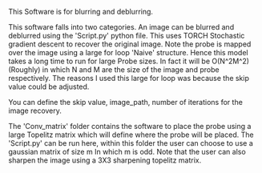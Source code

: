 This Software is for blurring and deblurring. 


This software falls into two categories. An image can be blurred and deblurred using the 'Script.py' python file. This uses TORCH Stochastic gradient descent to recover the original image. Note the probe is mapped over the image using a large for loop 'Naive' structure. 
Hence this model takes a long time to run for large Probe sizes. In fact it will be O(N^2M^2) (Roughly) in which N and M are the size of the image and probe respectively. The reasons I used this large for loop was because the skip value could be adjusted.

You can define the skip value, image_path, number of iterations for the image recovery.


The 'Conv_matrix' folder contains the software to place the probe using a large Topelitz matrix which will define where the probe will be placed. The 'Script.py' can be run here, within this folder the user can choose to use a gaussian matrix of size m
In which m is odd. Note that the user can also sharpen the image using a 3X3 sharpening topelitz matrix. 
